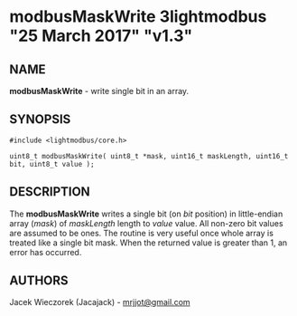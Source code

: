 # modbusMaskWrite 3lightmodbus "25 March 2017" "v1.3"

## NAME
**modbusMaskWrite** - write single bit in an array.

## SYNOPSIS
`#include <lightmodbus/core.h>`

`uint8_t modbusMaskWrite( uint8_t *mask, uint16_t maskLength, uint16_t bit, uint8_t value );`

## DESCRIPTION
The **modbusMaskWrite** writes a single bit (on *bit* position) in little-endian array (*mask*) of *maskLength* length to *value* value. All non-zero bit values are assumed to be ones. The routine is very useful once whole array is treated like a single bit mask.  When the returned value is greater than 1, an error has occurred.

## AUTHORS
Jacek Wieczorek (Jacajack) - mrjjot@gmail.com
